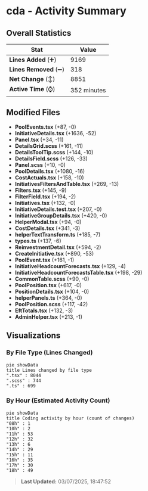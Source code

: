 # cda - Activity Summary 

## Overall Statistics

| Stat                   | Value                                                             |
| ---------------------- | ----------------------------------------------------------------- |
| **Lines Added** (➕)   | 9169                                          |
| **Lines Removed** (➖) | 318                                        |
| **Net Change** (↕)    | 8851                |
| **Active Time** (⌚)   | 352 minutes |


## Modified Files
- **PoolEvents.tsx** (+87, -0)
- **InitiativeDetails.tsx** (+1636, -52)
- **Panel.tsx** (+34, -11)
- **DetailsGrid.scss** (+161, -11)
- **DetailsToolTip.scss** (+144, -10)
- **DetailsField.scss** (+126, -33)
- **Panel.scss** (+10, -0)
- **PoolDetails.tsx** (+1080, -16)
- **CostActuals.tsx** (+158, -10)
- **InitiativesFiltersAndTable.tsx** (+269, -13)
- **Filters.tsx** (+145, -9)
- **FilterField.tsx** (+194, -2)
- **Initiatives.tsx** (+132, -0)
- **InitiativeDetails.test.tsx** (+207, -0)
- **InitiativeGroupDetails.tsx** (+420, -0)
- **HelperModal.tsx** (+94, -0)
- **CostDetails.tsx** (+341, -3)
- **helperTextTransform.ts** (+185, -7)
- **types.ts** (+137, -6)
- **ReinvestmentDetail.tsx** (+594, -2)
- **CreateInitiative.tsx** (+890, -53)
- **PoolEvent.tsx** (+161, -1)
- **InitiativeHeadcountForecasts.tsx** (+129, -4)
- **InitiativeHeadcountForecastsTable.tsx** (+198, -29)
- **CommonTable.scss** (+90, -0)
- **PoolPosition.tsx** (+617, -0)
- **PositionDetails.tsx** (+104, -0)
- **helperPanels.ts** (+364, -0)
- **PoolPosition.scss** (+117, -42)
- **EftTotals.tsx** (+132, -3)
- **AdminHelper.tsx** (+213, -1)

## Visualizations

### By File Type (Lines Changed)

```mermaid
pie showData
title Lines changed by file type
".tsx" : 8044
".scss" : 744
".ts" : 699
```

### By Hour (Estimated Activity Count)

```mermaid
pie showData
title Coding activity by hour (count of changes)
"08h" : 1
"10h" : 2
"11h" : 53
"12h" : 32
"13h" : 6
"14h" : 29
"15h" : 11
"16h" : 35
"17h" : 30
"18h" : 49
```


> **Last Updated:** 03/07/2025, 18:47:52